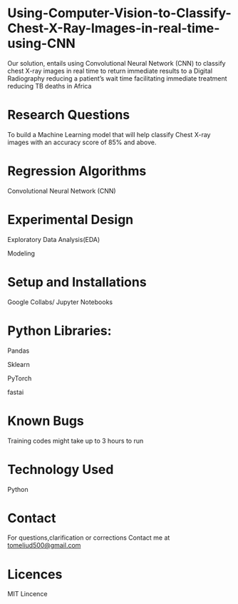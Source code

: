 # Using-Computer-Vision-to-Classify-Chest-X-Ray-Images-in-real-time-using-CNN
Our solution, entails using Convolutional Neural Network (CNN) to classify chest X-ray images in real time to return immediate results to a Digital Radiography reducing a patient’s wait time facilitating immediate treatment reducing TB deaths in Africa
# Research Questions
To build a Machine Learning model that will help classify Chest X-ray images with an accuracy score of 85% and above.

# Regression Algorithms
Convolutional Neural Network (CNN)

# Experimental Design
Exploratory Data Analysis(EDA)

Modeling

# Setup and Installations
Google Collabs/ Jupyter Notebooks

# Python Libraries:
Pandas

Sklearn

PyTorch

fastai

# Known Bugs
Training codes might take up to 3 hours to run 

# Technology Used
Python

# Contact
For questions,clarification or corrections Contact me at tomeliud500@gmail.com

# Licences
MIT Lincence
